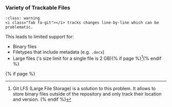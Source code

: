 ### Variety of Trackable Files

```{admonition} Not all filetypes and sizes are well supported
:class: warning
<i class="fab fa-git"></i> tracks changes line-by-line which can be problematic.
```

This leads to limited support for:

- Binary files
- Filetypes that include metadata (e.g. `.docx`)
- Large files (<i class="fab fa-git"></i>'s size limit for a single file is 2 GB){% if page %}[^sn4]{% endif %}


{% if page %}
[^sn4]: Git LFS (Large File Storage) is a solution to this problem. It allows to store binary files outside of the repository and only track their location and version.
{% endif %}
